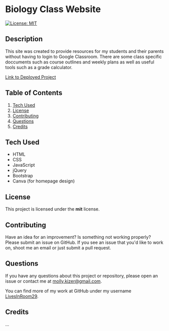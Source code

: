 # Biology Class Website
[![License: MIT](https://img.shields.io/badge/License-MIT-yellow.svg)](https://opensource.org/licenses/MIT)

## Description
This site was created to provide resources for my students and their parents without having to login to Google Classroom. There are some class specific doccuments such as course outlines and weekly plans as well as useful tools such as a grade calculator.

[Link to Deployed Project](https://livesinroom29.github.io/ClassWebsite/)


## Table of Contents
1. [Tech Used](#tech-used)
2. [License](#license)
3. [Contributing](#contributing)
4. [Questions](#questions)
5. [Credits](#credits)

## Tech Used
- HTML
- CSS
- JavaScript
- jQuery
- Bootstrap
- Canva (for homepage design)

## License
This project is licensed under the **mit** license.


## Contributing
Have an idea for an improvement? Is something not working properly? Please submit an issue on GitHub. If you see an issue that you'd like to work on, shoot me an email or just submit a pull request.


## Questions
If you have any questions about this project or repository, please open an issue or contact me at [molly.kizer@gmail.com](mailto:molly.kizer@gmail.com).

You can find more of my work at GitHub under my username [LivesInRoom29](https://github.com/LivesInRoom29).


## Credits
...

